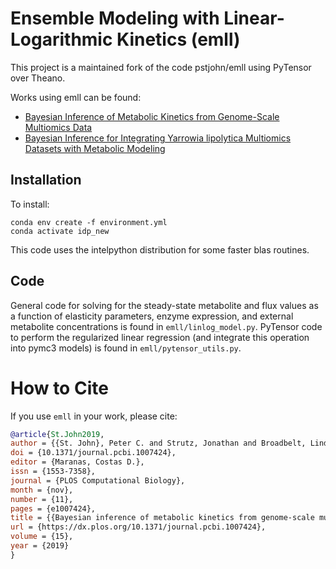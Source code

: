 # Ensemble Modeling with Linear-Logarithmic Kinetics (emll)

This project is a maintained fork of the code pstjohn/emll using PyTensor over Theano. 

Works using emll can be found:
- [Bayesian Inference of Metabolic Kinetics from Genome-Scale Multiomics Data](https://dx.plos.org/10.1371/journal.pcbi.1007424)
- [Bayesian Inference for Integrating Yarrowia lipolytica Multiomics Datasets with Metabolic Modeling](https://pubs.acs.org/doi/full/10.1021/acssynbio.1c00267)

## Installation

To install:
```shell
conda env create -f environment.yml
conda activate idp_new
```

This code uses the intelpython distribution for some faster blas routines.

## Code

General code for solving for the steady-state metabolite and flux values as a function of elasticity parameters, enzyme expression, and external metabolite concentrations is found in `emll/linlog_model.py`. PyTensor code to perform the regularized linear regression (and integrate this operation into pymc3 models) is found in `emll/pytensor_utils.py`.



# How to Cite

If you use `emll` in your work, please cite:
```bibtex
@article{St.John2019,
author = {{St. John}, Peter C. and Strutz, Jonathan and Broadbelt, Linda J. and Tyo, Keith E. J. and Bomble, Yannick J.},
doi = {10.1371/journal.pcbi.1007424},
editor = {Maranas, Costas D.},
issn = {1553-7358},
journal = {PLOS Computational Biology},
month = {nov},
number = {11},
pages = {e1007424},
title = {{Bayesian inference of metabolic kinetics from genome-scale multiomics data}},
url = {https://dx.plos.org/10.1371/journal.pcbi.1007424},
volume = {15},
year = {2019}
}
```
